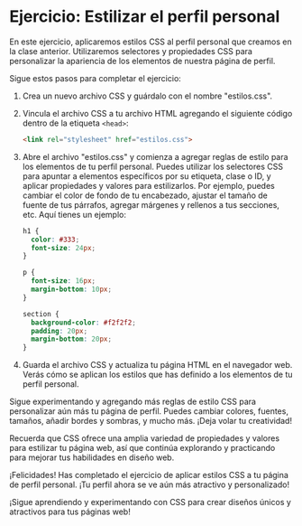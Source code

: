 # Ejercicio: Estilizar el perfil personal
En este ejercicio, aplicaremos estilos CSS al perfil personal que creamos en la clase anterior. Utilizaremos selectores y propiedades CSS para personalizar la apariencia de los elementos de nuestra página de perfil.

Sigue estos pasos para completar el ejercicio:

1. Crea un nuevo archivo CSS y guárdalo con el nombre "estilos.css".

2. Vincula el archivo CSS a tu archivo HTML agregando el siguiente código dentro de la etiqueta `<head>`:

    ```html
    <link rel="stylesheet" href="estilos.css">
    ```
3. Abre el archivo "estilos.css" y comienza a agregar reglas de estilo para los elementos de tu perfil personal. Puedes utilizar los selectores CSS para apuntar a elementos específicos por su etiqueta, clase o ID, y aplicar propiedades y valores para estilizarlos.
Por ejemplo, puedes cambiar el color de fondo de tu encabezado, ajustar el tamaño de fuente de tus párrafos, agregar márgenes y rellenos a tus secciones, etc. Aquí tienes un ejemplo:

    ```css
    h1 {
      color: #333;
      font-size: 24px;
    }

    p {
      font-size: 16px;
      margin-bottom: 10px;
    }

    section {
      background-color: #f2f2f2;
      padding: 20px;
      margin-bottom: 20px;
    }
    ```
4. Guarda el archivo CSS y actualiza tu página HTML en el navegador web. Verás cómo se aplican los estilos que has definido a los elementos de tu perfil personal.


Sigue experimentando y agregando más reglas de estilo CSS para personalizar aún más tu página de perfil. Puedes cambiar colores, fuentes, tamaños, añadir bordes y sombras, y mucho más. ¡Deja volar tu creatividad!

Recuerda que CSS ofrece una amplia variedad de propiedades y valores para estilizar tu página web, así que continúa explorando y practicando para mejorar tus habilidades en diseño web.

¡Felicidades! Has completado el ejercicio de aplicar estilos CSS a tu página de perfil personal. ¡Tu perfil ahora se ve aún más atractivo y personalizado!

¡Sigue aprendiendo y experimentando con CSS para crear diseños únicos y atractivos para tus páginas web!